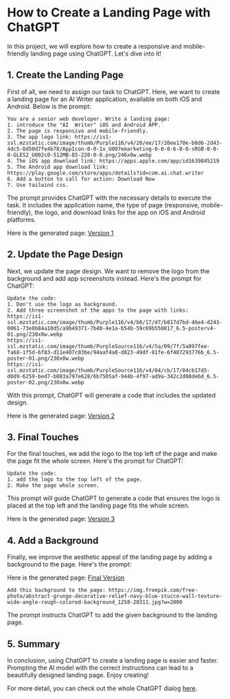 # How to Create a Landing Page with ChatGPT

In this project, we will explore how to create a responsive and mobile-friendly landing page using ChatGPT. Let's dive into it!

## 1. Create the Landing Page

First of all, we need to assign our task to ChatGPT. Here, we want to create a landing page for an AI Writer application, available on both iOS and Android. Below is the prompt:

```
You are a senior web developer. Write a landing page: 
1. introduce the "AI  Writer" iOS and Android APP. 
2. The page is responsive and mobile-friendly.
3. The app logo link: https://is1-ssl.mzstatic.com/image/thumb/Purple116/v4/20/ee/17/20ee170e-b8d6-2d43-4dc5-8d50d7fe4b78/AppIcon-0-0-1x_U007emarketing-0-0-0-6-0-0-sRGB-0-0-0-GLES2_U002c0-512MB-85-220-0-0.png/246x0w.webp
4. The iOS app download link: https://apps.apple.com/app/id1639845219
5. The Android app download link: https://play.google.com/store/apps/details?id=com.ai.chat.writer
6. Add a button to call for action: Download Now
7. Use tailwind css. 
```
The prompt provides ChatGPT with the necessary details to execute the task. It includes the application name, the type of page (responsive, mobile-friendly), the logo, and download links for the app on iOS and Android platforms.

Here is the generated page: [Version 1](https://ai-writer.app/page/v1)

## 2. Update the Page Design

Next, we update the page design. We want to remove the logo from the background and add app screenshots instead. Here's the prompt for ChatGPT:

```
Update the code: 
1. Don't use the logo as background. 
2. Add three screenshot of the apps to the page with links: 
https://is1-ssl.mzstatic.com/image/thumb/Purple116/v4/b8/17/d7/b817d7bd-46e4-d243-0061-73e0b84a10d5/a9b49371-7b40-4e1a-b54b-59c69b550817_6.5-posterv4-01.png/230x0w.webp  
https://is1-ssl.mzstatic.com/image/thumb/PurpleSource116/v4/5a/09/7f/5a097fee-fa68-1f5d-6f83-d11e407c03be/94aaf4a8-d823-49df-81fe-6f487293776b_6.5-poster-01.png/230x0w.webp 
https://is1-ssl.mzstatic.com/image/thumb/PurpleSource116/v4/04/cb/17/04cb17d5-d0d9-6259-bed7-b083a797e628/6b7505af-944b-4f97-ad9a-342c2d08de6d_6.5-poster-02.png/230x0w.webp 
```
With this prompt, ChatGPT will generate a code that includes the updated design.

Here is the generated page: [Version 2](https://ai-writer.app/page/v2)

## 3. Final Touches

For the final touches, we add the logo to the top left of the page and make the page fit the whole screen. Here's the prompt for ChatGPT:

```
Update the code: 
1. add the logo to the top left of the page. 
2. Make the page whole screen. 
```
This prompt will guide ChatGPT to generate a code that ensures the logo is placed at the top left and the landing page fits the whole screen.

Here is the generated page: [Version 3](https://ai-writer.app/page/v3)

## 4. Add a Background

Finally, we improve the aesthetic appeal of the landing page by adding a background to the page. Here's the prompt:

Here is the generated page: [Final Version](https://ai-writer.app/)

```
Add this background to the page: https://img.freepik.com/free-photo/abstract-grunge-decorative-relief-navy-blue-stucco-wall-texture-wide-angle-rough-colored-background_1258-28311.jpg?w=2000
```
The prompt instructs ChatGPT to add the given background to the landing page.

## 5. Summary

In conclusion, using ChatGPT to create a landing page is easier and faster. Prompting the AI model with the correct instructions can lead to a beautifully designed landing page. Enjoy creating!

For more detail, you can check out the whole ChatGPT dialog [here](https://chat.openai.com/share/04a2fc6a-95a5-41e9-9813-30807f47d899).

